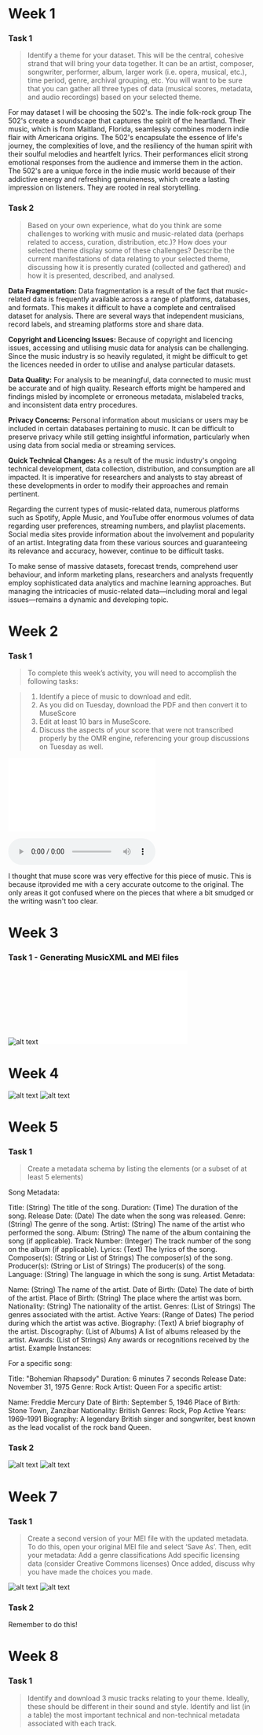 # Week 1

### Task 1

> Identify a theme for your dataset. This will be the central, cohesive strand that will bring your data together. It can be an artist, composer, songwriter, performer, album, larger work (i.e. opera, musical, etc.), time period, genre, archival grouping, etc. You will want to be sure that you can gather all three types of data (musical scores, metadata, and audio recordings) based on your selected theme. 

For may dataset I will be choosing the 502's. The indie folk-rock group The 502's create a soundscape that captures the spirit of the heartland. Their music, which is from Maitland, Florida, seamlessly combines modern indie flair with Americana origins. The 502's encapsulate the essence of life's journey, the complexities of love, and the resiliency of the human spirit with their soulful melodies and heartfelt lyrics. Their performances elicit strong emotional responses from the audience and immerse them in the action. The 502's are a unique force in the indie music world because of their addictive energy and refreshing genuineness, which create a lasting impression on listeners. They are rooted in real storytelling.

### Task 2

>  Based on your own experience, what do you think are some challenges to working with music and music-related data (perhaps related to access, curation, distribution, etc.)? How does your selected theme display some of these challenges? Describe the current manifestations of data relating to your selected theme, discussing how it is presently curated (collected and gathered) and how it is presented, described, and analysed.


**Data Fragmentation:** Data fragmentation is a result of the fact that music-related data is frequently available across a range of platforms, databases, and formats. This makes it difficult to have a complete and centralised dataset for analysis. There are several ways that independent musicians, record labels, and streaming platforms store and share data.

**Copyright and Licencing Issues:** Because of copyright and licencing issues, accessing and utilising music data for analysis can be challenging. Since the music industry is so heavily regulated, it might be difficult to get the licences needed in order to utilise and analyse particular datasets.

**Data Quality:** For analysis to be meaningful, data connected to music must be accurate and of high quality. Research efforts might be hampered and findings misled by incomplete or erroneous metadata, mislabeled tracks, and inconsistent data entry procedures.

**Privacy Concerns:** Personal information about musicians or users may be included in certain databases pertaining to music. It can be difficult to preserve privacy while still getting insightful information, particularly when using data from social media or streaming services.

**Quick Technical Changes:** As a result of the music industry's ongoing technical development, data collection, distribution, and consumption are all impacted. It is imperative for researchers and analysts to stay abreast of these developments in order to modify their approaches and remain pertinent.

Regarding the current types of music-related data, numerous platforms such as Spotify, Apple Music, and YouTube offer enormous volumes of data regarding user preferences, streaming numbers, and playlist placements. Social media sites provide information about the involvement and popularity of an artist. Integrating data from these various sources and guaranteeing its relevance and accuracy, however, continue to be difficult tasks.

To make sense of massive datasets, forecast trends, comprehend user behaviour, and inform marketing plans, researchers and analysts frequently employ sophisticated data analytics and machine learning approaches. But managing the intricacies of music-related data—including moral and legal issues—remains a dynamic and developing topic.

# Week 2

### Task 1 

>To complete this week’s activity, you will need to accomplish the following tasks:

> 1. Identify a piece of music to download and edit.
> 2. As you did on Tuesday, download the PDF and then convert it to MuseScore
> 3. Edit at least 10 bars in MuseScore.
> 4. Discuss the aspects of your score that were not transcribed properly by the OMR engine, referencing your group discussions on Tuesday as well.

![alt text](MuseScorePiano.pdf)

![alt text](MuseScorePiano.mp3)

I thought that muse score was very effective for this piece of music. This is because itprovided me with a cery accurate outcome to the original. The only areas it got confused where on the pieces that where a bit smudged or the writing wasn't too clear.  


# Week 3

### Task 1 - Generating MusicXML and MEI files

![alt text](Georgework.mei)
![alt text](Georgework.musicxml)


# Week 4

![alt text](georgehistogram.png)
![alt text](georgepianoroll.png)


# Week 5

### Task 1 

>Create a metadata schema by listing the elements (or a subset of at least 5 elements)


Song Metadata:

Title: (String) The title of the song.
Duration: (Time) The duration of the song.
Release Date: (Date) The date when the song was released.
Genre: (String) The genre of the song.
Artist: (String) The name of the artist who performed the song.
Album: (String) The name of the album containing the song (if applicable).
Track Number: (Integer) The track number of the song on the album (if applicable).
Lyrics: (Text) The lyrics of the song.
Composer(s): (String or List of Strings) The composer(s) of the song.
Producer(s): (String or List of Strings) The producer(s) of the song.
Language: (String) The language in which the song is sung.
Artist Metadata:

Name: (String) The name of the artist.
Date of Birth: (Date) The date of birth of the artist.
Place of Birth: (String) The place where the artist was born.
Nationality: (String) The nationality of the artist.
Genres: (List of Strings) The genres associated with the artist.
Active Years: (Range of Dates) The period during which the artist was active.
Biography: (Text) A brief biography of the artist.
Discography: (List of Albums) A list of albums released by the artist.
Awards: (List of Strings) Any awards or recognitions received by the artist.
Example Instances:

For a specific song:

Title: "Bohemian Rhapsody"
Duration: 6 minutes 7 seconds
Release Date: November 31, 1975
Genre: Rock
Artist: Queen
For a specific artist:

Name: Freddie Mercury
Date of Birth: September 5, 1946
Place of Birth: Stone Town, Zanzibar
Nationality: British
Genres: Rock, Pop
Active Years: 1969–1991
Biography: A legendary British singer and songwriter, best known as the lead vocalist of the rock band Queen.


### Task 2 

![alt text](BelaBartokss.png)
![alt text](BelaBartokmei)


# Week 7 

### Task 1

> Create a second version of your MEI file with the updated metadata. To do this, open your original MEI file and select ‘Save As’. Then, edit your metadata:
Add a genre classifications
Add specific licensing data (consider Creative Commons licenses)
Once added, discuss why you have made the choices you made.

![alt text](georgemusefinalpic.png)
![alt text](georgemusefinal.mei)

### Task 2

Remember to do this!

# Week 8

### Task 1 

> Identify and download 3 music tracks relating to your theme. Ideally, these should be different in their sound and style.
Identify and list (in a table) the most important technical and non-technical metadata associated with each track.

















